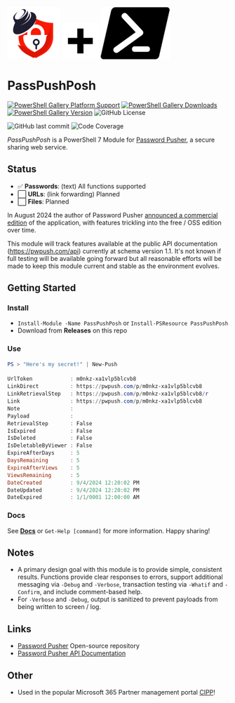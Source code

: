 ![Password Pusher Logo](pwpsm.png) ![](plussm.png) ![PowerShell Logo](pslogosm.png)
# PassPushPosh
[![PowerShell Gallery Platform Support](https://img.shields.io/powershellgallery/p/passpushposh)](https://www.powershellgallery.com/packages/PassPushPosh/)
[![PowerShell Gallery Downloads](https://img.shields.io/powershellgallery/dt/passpushposh)](https://www.powershellgallery.com/packages/PassPushPosh/)
[![PowerShell Gallery Version](https://img.shields.io/powershellgallery/v/passpushposh)](https://www.powershellgallery.com/packages/PassPushPosh/)
![GitHub License](https://img.shields.io/github/license/adamburley/PassPushPosh)

![GitHub last commit](https://img.shields.io/github/last-commit/adamburley/PassPushPosh)
![Code Coverage](https://img.shields.io/badge/coverage-80%25-yellow.svg?maxAge=60)


*PassPushPosh* is a PowerShell 7 Module for [Password Pusher](https://pwpush.com), a secure sharing web service.

## Status

- ✅ **Passwords**: (text) All functions supported
- ⬜ **URLs**: (link forwarding) Planned
- ⬜ **Files**: Planned

In August 2024 the author of Password Pusher
[announced a commercial edition](https://docs.pwpush.com/posts/feature-pipeline/) of the application,
with features trickling into the free / OSS edition over time.

This module will track features available at the public API documentation (https://pwpush.com/api) currently
at schema version 1.1. It's not known if full testing will be available going forward but all reasonable
efforts will be made to keep this module current and stable as the environment evolves.

## Getting Started

### Install
- `Install-Module -Name PassPushPosh` or `Install-PSResource PassPushPosh`
- Download from **Releases** on this repo

### Use

```powershell
PS > "Here's my secret!" | New-Push

UrlToken            : m0nkz-xa1vlp5blcvb8
LinkDirect          : https://pwpush.com/p/m0nkz-xa1vlp5blcvb8
LinkRetrievalStep   : https://pwpush.com/p/m0nkz-xa1vlp5blcvb8/r
Link                : https://pwpush.com/p/m0nkz-xa1vlp5blcvb8
Note                : 
Payload             : 
RetrievalStep       : False
IsExpired           : False
IsDeleted           : False
IsDeletableByViewer : False
ExpireAfterDays     : 5
DaysRemaining       : 5
ExpireAfterViews    : 5
ViewsRemaining      : 5
DateCreated         : 9/4/2024 12:20:02 PM
DateUpdated         : 9/4/2024 12:20:02 PM
DateExpired         : 1/1/0001 12:00:00 AM
```

### Docs

See **[Docs](Docs)** or `Get-Help [command]` for more information. Happy sharing!

## Notes

- A primary design goal with this module is to provide simple, consistent results. Functions provide clear responses to errors, support additional messaging via `-Debug` and `-Verbose`, transaction testing via `-Whatif` and `-Confirm`, and include comment-based help.
- For `-Verbose` and `-Debug`, output is sanitized to prevent payloads from being written to screen / log.

## Links

- [Password Pusher](https://github.com/pglombardo/PasswordPusher/) Open-source repository
- [Password Pusher API Documentation](https://pwpush.com/api/)

## Other

- Used in the popular Microsoft 365 Partner management portal [CIPP](https://cipp.app/)!


